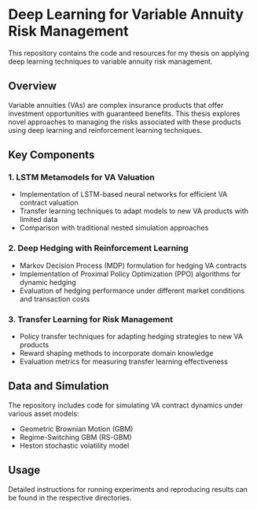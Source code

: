 # Deep Learning for Variable Annuity Risk Management

This repository contains the code and resources for my thesis on applying deep learning techniques to variable annuity risk management.

## Overview

Variable annuities (VAs) are complex insurance products that offer investment opportunities with guaranteed benefits. This thesis explores novel approaches to managing the risks associated with these products using deep learning and reinforcement learning techniques.

## Key Components

### 1. LSTM Metamodels for VA Valuation
- Implementation of LSTM-based neural networks for efficient VA contract valuation
- Transfer learning techniques to adapt models to new VA products with limited data
- Comparison with traditional nested simulation approaches

### 2. Deep Hedging with Reinforcement Learning
- Markov Decision Process (MDP) formulation for hedging VA contracts
- Implementation of Proximal Policy Optimization (PPO) algorithms for dynamic hedging
- Evaluation of hedging performance under different market conditions and transaction costs

### 3. Transfer Learning for Risk Management
- Policy transfer techniques for adapting hedging strategies to new VA products
- Reward shaping methods to incorporate domain knowledge
- Evaluation metrics for measuring transfer learning effectiveness

## Data and Simulation

The repository includes code for simulating VA contract dynamics under various asset models:
- Geometric Brownian Motion (GBM)
- Regime-Switching GBM (RS-GBM)
- Heston stochastic volatility model

## Usage

Detailed instructions for running experiments and reproducing results can be found in the respective directories.
